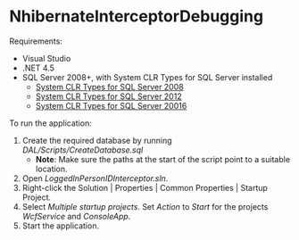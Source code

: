 # NhibernateInterceptorDebugging

Requirements:
* Visual Studio
* .NET 4.5
* SQL Server 2008+, with System CLR Types for SQL Server installed
    * [System CLR Types for SQL Server 2008](https://www.microsoft.com/en-us/download/details.aspx?id=26728)
    * [System CLR Types for SQL Server 2012](https://www.microsoft.com/en-us/download/details.aspx?id=29065)
    * [System CLR Types for SQL Server 20016](https://www.microsoft.com/en-us/download/details.aspx?id=52676)

To run the application:
1. Create the required database by running *DAL/Scripts/CreateDatabase.sql*
    * **Note**: Make sure the paths at the start of the script point to a suitable location.
2. Open *LoggedInPersonIDInterceptor.sln*.
3. Right-click the Solution | Properties | Common Properties | Startup Project.
4. Select *Multiple startup projects*. Set *Action* to *Start* for the projects *WcfService* and *ConsoleApp*.
5. Start the application.